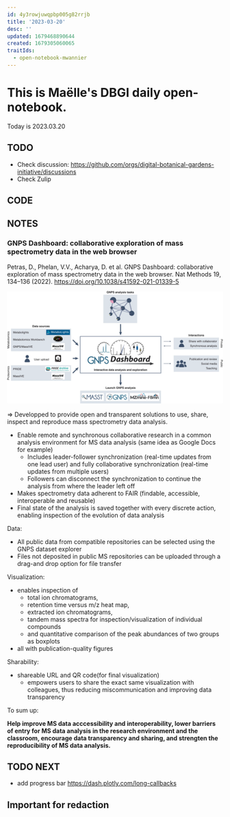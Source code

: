 ```yaml
---
id: 4y3rowjuwqpbp005g82rrjb
title: '2023-03-20'
desc: ''
updated: 1679468890644
created: 1679305060065
traitIds:
  - open-notebook-mwannier
---
```



# This is Maëlle's DBGI daily open-notebook.

Today is 2023.03.20


## TODO

- Check discussion: https://github.com/orgs/digital-botanical-gardens-initiative/discussions
- Check Zulip

## CODE

## NOTES

### GNPS Dashboard: collaborative exploration of mass spectrometry data in the web browser
Petras, D., Phelan, V.V., Acharya, D. et al. GNPS Dashboard: collaborative exploration of mass spectrometry data in the web browser. Nat Methods 19, 134–136 (2022). https://doi.org/10.1038/s41592-021-01339-5


![GNPS](/assets/images/GNPS.jpeg)

=> Developped to provide open and transparent solutions to use, share, inspect and reproduce mass spectrometry data analysis.

- Enable remote and synchronous collaborative research in a common analysis environment for MS data analysis (same idea as Google Docs for example)
  - Includes leader-follower synchronization (real-time updates from one lead user) and fully collaborative synchronization (real-time updates from multiple users)
  - Followers can disconnect the synchronization to continue the analysis from where the leader left off
- Makes spectrometry data adherent to FAIR (findable, accessible, interoperable and reusable)
- Final state of the analysis is saved together with every discrete action, enabling inspection of the evolution of data analysis


Data:
- All public data from compatible repositories can be selected using the GNPS dataset explorer
- Files not deposited in public MS repositories can be uploaded through a drag-and drop option for file transfer

Visualization:
- enables inspection of 
  - total ion chromatograms, 
  - retention time versus m/z heat map, 
  - extracted ion chromatograms, 
  - tandem mass spectra for inspection/visualization of individual compounds 
  - and quantitative comparison of the peak abundances of two groups as boxplots
- all with publication-quality figures

Sharability:
- shareable URL and QR code(for final visualization)
  - empowers users to share the exact same visualization with colleagues, thus reducing miscommunication and improving data transparency

To sum up:                                             

**Help improve MS data acccessibility and interoperability, lower barriers of entry for MS data analysis in the research environment and the classroom, encourage data transparency and sharing, and strengten the reproducibility of MS data analysis.**



## TODO NEXT

- add progress bar https://dash.plotly.com/long-callbacks


## Important for redaction
